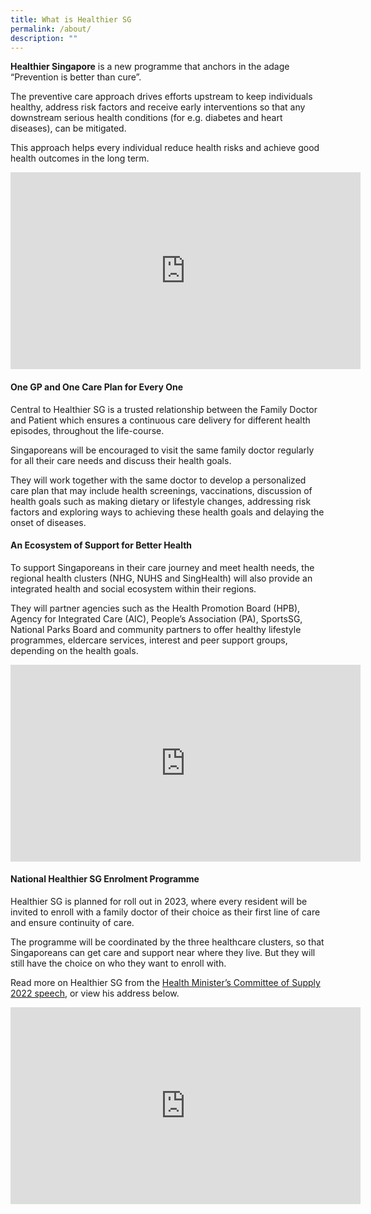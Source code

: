 ```yaml
---
title: What is Healthier SG
permalink: /about/
description: ""
---
```

**Healthier Singapore** is a new programme that anchors in the adage “Prevention is better than cure”.

The preventive care approach drives efforts upstream to keep individuals healthy, address risk factors and receive early interventions so that any downstream serious health conditions (for e.g. diabetes and heart diseases), can be mitigated.

This approach helps every individual reduce health risks and achieve good health outcomes in the long term.

<iframe width="560" height="315" src="https://www.youtube.com/embed/6tHRIJW7R-A" title="YouTube video player" frameborder="0" allow="accelerometer; autoplay; clipboard-write; encrypted-media; gyroscope; picture-in-picture" allowfullscreen></iframe>

#### One GP and One Care Plan for Every One

Central to Healthier SG is a trusted relationship between the Family Doctor and Patient which ensures a continuous care delivery for different health episodes, throughout the life-course.

Singaporeans will be encouraged to visit the same family doctor regularly for all their care needs and discuss their health goals.

They will work together with the same doctor to develop a personalized care plan that may include health screenings, vaccinations, discussion of health goals such as making dietary or lifestyle changes, addressing risk factors and exploring ways to achieving these health goals and delaying the onset of diseases. 

#### An Ecosystem of Support for Better Health 

To support Singaporeans in their care journey and meet health needs, the regional health clusters (NHG, NUHS and SingHealth) will also provide an integrated health and social ecosystem within their regions.

They will partner agencies such as the Health Promotion Board (HPB), Agency for Integrated Care (AIC), People’s Association (PA), SportsSG, National Parks Board and community partners to offer healthy lifestyle programmes, eldercare services, interest and peer support groups, depending on the health goals. 

<iframe width="560" height="315" src="https://www.youtube.com/embed/Yq4n_rpM-so" title="YouTube video player" frameborder="0" allow="accelerometer; autoplay; clipboard-write; encrypted-media; gyroscope; picture-in-picture" allowfullscreen></iframe>

#### National Healthier SG Enrolment Programme

Healthier SG is planned for roll out in 2023, where every resident will be invited to enroll with a family doctor of their choice as their first line of care and ensure continuity of care. 

The programme will be coordinated by the three healthcare clusters, so that Singaporeans can get care and support near where they live. But they will still have the choice on who they want to enroll with.

Read more on Healthier SG from the [Health Minister’s Committee of Supply 2022 speech](https://www.moh.gov.sg/news-highlights/details/speech-by-mr-ong-ye-kung-minister-for-health-at-the-ministry-of-health-committee-of-supply-debate-2022), or view his address below.

<iframe width="560" height="315" src="https://www.youtube.com/embed/lg_LF-VcGn4" title="YouTube video player" frameborder="0" allow="accelerometer; autoplay; clipboard-write; encrypted-media; gyroscope; picture-in-picture" allowfullscreen></iframe>